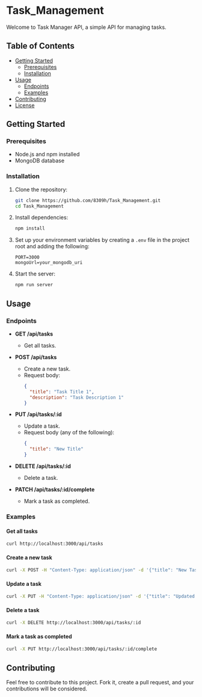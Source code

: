 # Task_Management

Welcome to Task Manager API, a simple API for managing tasks.

## Table of Contents
- [Getting Started](#getting-started)
  - [Prerequisites](#prerequisites)
  - [Installation](#installation)
- [Usage](#usage)
  - [Endpoints](#endpoints)
  - [Examples](#examples)
- [Contributing](#contributing)
- [License](#license)

## Getting Started

### Prerequisites
- Node.js and npm installed
- MongoDB database

### Installation
1. Clone the repository:
   ```bash
   git clone https://github.com/8309h/Task_Management.git
   cd Task_Management
   ```

2. Install dependencies:
   ```bash
   npm install
   ```

3. Set up your environment variables by creating a `.env` file in the project root and adding the following:
   ```env
   PORT=3000
   mongoUrl=your_mongodb_uri
   ```

4. Start the server:
   ```bash
   npm run server
   ```

## Usage

### Endpoints

- **GET /api/tasks**
  - Get all tasks.

- **POST /api/tasks**
  - Create a new task.
  - Request body:
    ```json
    {
      "title": "Task Title 1",
      "description": "Task Description 1"
    }
    ```

- **PUT /api/tasks/:id**
  - Update a task.
  - Request body (any of the following):
    ```json
    {
      "title": "New Title"
    }
    ```

- **DELETE /api/tasks/:id**
  - Delete a task.

- **PATCH /api/tasks/:id/complete**
  - Mark a task as completed.

### Examples

#### Get all tasks
```bash
curl http://localhost:3000/api/tasks
```

#### Create a new task
```bash
curl -X POST -H "Content-Type: application/json" -d '{"title": "New Task", "description": "Task Description"}' http://localhost:3000/api/tasks
```

#### Update a task
```bash
curl -X PUT -H "Content-Type: application/json" -d '{"title": "Updated Title"}' http://localhost:3000/api/tasks/:id
```

#### Delete a task
```bash
curl -X DELETE http://localhost:3000/api/tasks/:id
```

#### Mark a task as completed
```bash
curl -X PUT http://localhost:3000/api/tasks/:id/complete
```

## Contributing

Feel free to contribute to this project. Fork it, create a pull request, and your contributions will be considered.



